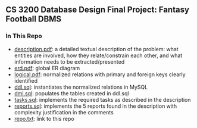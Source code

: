 ## CS 3200 Database Design Final Project: Fantasy Football DBMS
### In This Repo
- [description.pdf](https://github.com/srobin31/fantasy-football-dbms/blob/main/description.pdf): a detailed textual description of the problem: what entities are involved, how they relate/constrain each other, and what information needs to be extracted/presented
- [erd.pdf](https://github.com/srobin31/fantasy-football-dbms/blob/main/erd.pdf): global ER diagram
- [logical.pdf](https://github.com/srobin31/fantasy-football-dbms/blob/main/logical.pdf): normalized relations with primary and foreign keys clearly identified
- [ddl.sql](https://github.com/srobin31/fantasy-football-dbms/blob/main/ddl.sql): instantiates the normalized relations in MySQL
- [dml.sql](https://github.com/srobin31/fantasy-football-dbms/blob/main/dml.sql): populates the tables created in ddl.sql
- [tasks.sql](https://github.com/srobin31/fantasy-football-dbms/blob/main/tasks.sql): implements the required tasks as described in the description
- [reports.sql](https://github.com/srobin31/fantasy-football-dbms/blob/main/reports.sql): implements the 5 reports found in the description with complexity justification in the comments
- [repo.txt](https://github.com/srobin31/fantasy-football-dbms/blob/main/repo.txt): link to this repo
